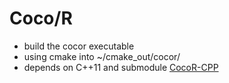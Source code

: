 # Coco/R

- build the cocor executable 
- using cmake into ~/cmake_out/cocor/
- depends on C++11 and submodule [CocoR-CPP](https://github.com/mingodad/CocoR-CPP)
